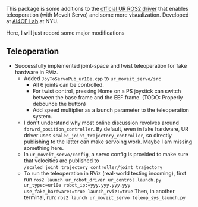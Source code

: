 This package is some additions to the [official UR ROS2 driver](https://github.com/UniversalRobots/Universal_Robots_ROS2_Driver/tree/humble) that enables teleoperation (with Moveit Servo) and some more visualization. Developed at [AI4CE Lab](https://ai4ce.github.io/) at NYU.

Here, I will just record some major modifications


## Teleoperation 
- Successfully implemented joint-space and twist teleoperation for fake hardware in RViz.
    - Added `JoyToServoPub_ur10e.cpp` to `ur_moveit_servo/src`
        - All 6 joints can be controlled. 
        - For twist control, pressing Home on a PS joystick can switch between the base frame and the EEF frame. (TODO: Properly debounce the button)
        - Add speed multiplier as a launch parameter to the teleoperation system.
    - I don't understand why most online discussion revolves around `forwrd_position_controller`. By default, even in fake hardware, UR driver uses `scaled_joint_trajectory_controller`, so directly publishing to the latter can make servoing work. Maybe I am missing something here.
    - In `ur_moveit_servo/config`, a servo config is provided to make sure that velocities are published to `/scaled_joint_trajectory_controller/joint_trajectory`
    - To run the teleoperation in RViz (real-world testing incoming), first run 
    ```ros2 launch ur_robot_driver ur_control.launch.py ur_type:=ur10e robot_ip:=yyy.yyy.yyy.yyy use_fake_hardware:=true launch_rviz:=true```
    Then, in another terminal, run: 
    ```ros2 launch ur_moveit_servo teleop_sys_launch.py```